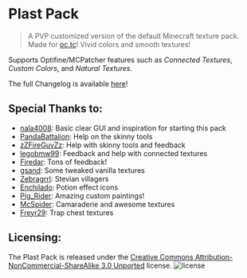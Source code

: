 Plast Pack
==========

>A PVP customized version of the default Minecraft texture pack. Made for [oc.tc](https://oc.tc/)! Vivid colors and smooth textures!
 
Supports Optifine/MCPatcher features such as *Connected Textures*, *Custom Colors*, and *Natural Textures*.

The full Changelog is available [here](https://github.com/Plastix/Plast-Pack/blob/master/CHANGELOG.md)!

Special Thanks to:
------
* [nala4008](https://oc.tc/nala4008): Basic clear GUI and inspiration for starting this pack
* [PandaBattalion](https://oc.tc/PandaBattalion): Help on the skinny tools
* [zZFireGuyZz](https://oc.tc/zZFireGuyZz): Help with skinny tools and feedback
* [legobmw99](https://oc.tc/legobmw99): Feedback and help with connected textures
* [Firedar](https://oc.tc/Firedar): Tons of feedback!
* [gsand](https://oc.tc/gsand): Some tweaked vanilla textures
* [Zebragrrl](http://www.minecraftforum.net/topic/1016007-): Stevian villagers
* [Enchilado](http://www.minecraftforum.net/topic/1547673-): Potion effect icons
* [Pig_Rider](http://www.reddit.com/user/Pig_Rider): Amazing custom paintings!
* [McSpider](https://oc.tc/McSpider): Camaraderie and awesome textures
* [Freyr29](https://oc.tc/Freyr29): Trap chest textures

Licensing:
------
The Plast Pack is released under the [Creative Commons Attribution-NonCommercial-ShareAlike 3.0 Unported](http://creativecommons.org/licenses/by-nc-sa/3.0/) license.
![license](http://i.creativecommons.org/l/by-nc-sa/3.0/88x31.png)

